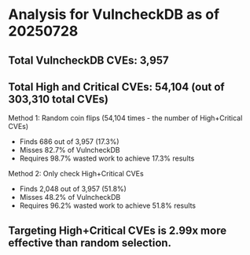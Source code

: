 # Analysis for VulncheckDB as of 20250728

## Total VulncheckDB CVEs: 3,957
## Total High and Critical CVEs: 54,104 (out of 303,310 total CVEs)

Method 1: Random coin flips (54,104 times - the number of High+Critical CVEs)
  - Finds 686 out of 3,957 (17.3%)
  - Misses 82.7% of VulncheckDB
  - Requires 98.7% wasted work to achieve 17.3% results

Method 2: Only check High+Critical CVEs
  - Finds 2,048 out of 3,957 (51.8%)
  - Misses 48.2% of VulncheckDB
  - Requires 96.2% wasted work to achieve 51.8% results

## Targeting High+Critical CVEs is 2.99x more effective than random selection.
